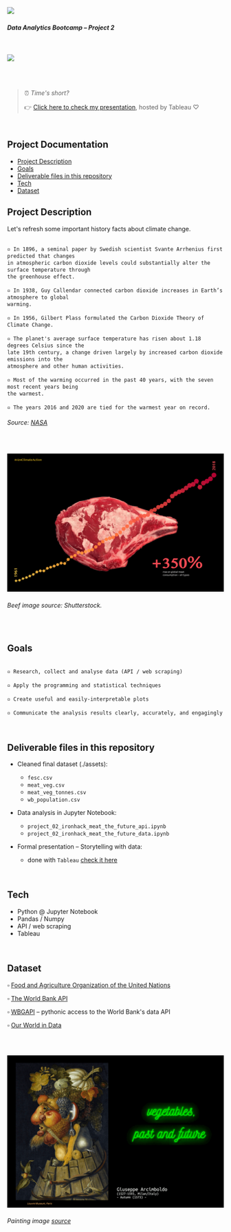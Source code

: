 <img src="https://bit.ly/2VnXWr2" width="60">

##### *Data Analytics Bootcamp* – Project 2

<br>

![](images/meat_the_future.gif)

<br>

<br>

> ⏰ <i>Time's short?</i>
>
> 👉 [Click here to check my presentation](https://public.tableau.com/app/profile/altermann/viz/Ironhack_Bootcamp_Project_2_meat_the_future/meat_the_future), hosted by Tableau ♡

<br>

## Project Documentation
- [Project Description](#project-description)
- [Goals](#goals)
- [Deliverable files in this repository](#deliverables)
- [Tech](#tech)
- [Dataset](#dataset)

<a name="project-description"></a>

## Project Description

Let's refresh some important history facts about climate change.

```

▫️ In 1896, a seminal paper by Swedish scientist Svante Arrhenius first predicted that changes
in atmospheric carbon dioxide levels could substantially alter the surface temperature through
the greenhouse effect.

▫️ In 1938, Guy Callendar connected carbon dioxide increases in Earth’s atmosphere to global
warming.

▫️ In 1956, Gilbert Plass formulated the Carbon Dioxide Theory of Climate Change.

▫️ The planet's average surface temperature has risen about 1.18 degrees Celsius since the
late 19th century, a change driven largely by increased carbon dioxide emissions into the
atmosphere and other human activities.

▫️ Most of the warming occurred in the past 40 years, with the seven most recent years being
the warmest.

▫️ The years 2016 and 2020 are tied for the warmest year on record. 

```
###### Source: [NASA](https://climate.nasa.gov/evidence/)

<br>

![](images/cover_meat_the_future.png)

###### Beef image source: Shutterstock.

<br>

<a name="goals"></a>

## Goals

```

▫️ Research, collect and analyse data (API / web scraping)

▫️ Apply the programming and statistical techniques

▫️ Create useful and easily-interpretable plots

▫️ Communicate the analysis results clearly, accurately, and engagingly

```

<br>

<a name="deliverables"></a>

## Deliverable files in this repository

* Cleaned final dataset (./assets):
   - `fesc.csv`
   - `meat_veg.csv`
   - `meat_veg_tonnes.csv`
   - `wb_population.csv`

* Data analysis in Jupyter Notebook:
   - `project_02_ironhack_meat_the_future_api.ipynb`
   - `project_02_ironhack_meat_the_future_data.ipynb`
 
* Formal presentation – Storytelling with data:
   - done with `Tableau` [check it here](https://public.tableau.com/app/profile/altermann/viz/Ironhack_Bootcamp_Project_2_meat_the_future/meat_the_future)

<br>

<a name="tech"></a>

## Tech

   - Python @ Jupyter Notebook
   - Pandas / Numpy
   - API / web scraping
   - Tableau

<br>

<a name="dataset"></a>

## Dataset

▫️ [Food and Agriculture Organization of the United Nations](http://www.fao.org)

▫️ [The World Bank API](https://datahelpdesk.worldbank.org/)

▫️ [WBGAPI](https://pypi.org/project/wbgapi/) – pythonic access to the World Bank's data API

▫️ [Our World in Data](https://ourworldindata.org/)

<br>

<br>

![](images/vegetables_the_future_github.png)

###### Painting image [source](https://commons.wikimedia.org/wiki/File:Arcimboldo_Oto%C3%B1o.jpg)

